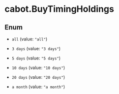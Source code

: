 # cabot.BuyTimingHoldings

## Enum


* `all` (value: `"all"`)

* `3 days` (value: `"3 days"`)

* `5 days` (value: `"5 days"`)

* `10 days` (value: `"10 days"`)

* `20 days` (value: `"20 days"`)

* `a month` (value: `"a month"`)


